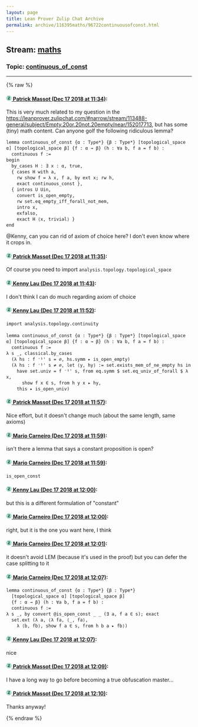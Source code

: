 ```yaml
---
layout: page
title: Lean Prover Zulip Chat Archive 
permalink: archive/116395maths/96722continuousofconst.html
---
```


## Stream: [maths](index.html)
### Topic: [continuous_of_const](96722continuousofconst.html)

---


{% raw %}
#### [![Click to go to Zulip](../../assets/img/zulip2.png) Patrick Massot (Dec 17 2018 at 11:34)](https://leanprover.zulipchat.com/#narrow/stream/116395-maths/topic/continuous_of_const/near/152017837):
This is very much related to my question in the https://leanprover.zulipchat.com/#narrow/stream/113488-general/subject/Empty.20or.20not.20empty/near/152017713, but has some (tiny) math content. Can anyone golf the following ridiculous lemma?
```lean
lemma continuous_of_const {α : Type*} {β : Type*} [topological_space α] [topological_space β] {f : α → β} (h : ∀a b, f a = f b) :
  continuous f :=
begin
  by_cases H : ∃ x : α, true,
  { cases H with a,
    rw show f = λ x, f a, by ext x; rw h,
    exact continuous_const },
  { intros U Uin,
    convert is_open_empty,
    rw set.eq_empty_iff_forall_not_mem,
    intro x, 
    exfalso,
    exact H ⟨x, trivial⟩ }
end
```
@Kenny, can you can rid of axiom of choice here? I don't even know where it crops in.

#### [![Click to go to Zulip](../../assets/img/zulip2.png) Patrick Massot (Dec 17 2018 at 11:35)](https://leanprover.zulipchat.com/#narrow/stream/116395-maths/topic/continuous_of_const/near/152017862):
Of course you need to import `analysis.topology.topological_space`

#### [![Click to go to Zulip](../../assets/img/zulip2.png) Kenny Lau (Dec 17 2018 at 11:43)](https://leanprover.zulipchat.com/#narrow/stream/116395-maths/topic/continuous_of_const/near/152018202):
I don't think I can do much regarding axiom of choice

#### [![Click to go to Zulip](../../assets/img/zulip2.png) Kenny Lau (Dec 17 2018 at 11:52)](https://leanprover.zulipchat.com/#narrow/stream/116395-maths/topic/continuous_of_const/near/152018645):
```lean
import analysis.topology.continuity

lemma continuous_of_const {α : Type*} {β : Type*} [topological_space α] [topological_space β] {f : α → β} (h : ∀a b, f a = f b) :
  continuous f :=
λ s _, classical.by_cases
  (λ hs : f ⁻¹' s = ∅, hs.symm ▸ is_open_empty)
  (λ hs : f ⁻¹' s ≠ ∅, let ⟨y, hy⟩ := set.exists_mem_of_ne_empty hs in
    have set.univ = f ⁻¹' s, from eq.symm $ set.eq_univ_of_forall $ λ x,
      show f x ∈ s, from h y x ▸ hy,
    this ▸ is_open_univ)
```

#### [![Click to go to Zulip](../../assets/img/zulip2.png) Patrick Massot (Dec 17 2018 at 11:57)](https://leanprover.zulipchat.com/#narrow/stream/116395-maths/topic/continuous_of_const/near/152018872):
Nice effort, but it doesn't change much (about the same length, same axioms)

#### [![Click to go to Zulip](../../assets/img/zulip2.png) Mario Carneiro (Dec 17 2018 at 11:59)](https://leanprover.zulipchat.com/#narrow/stream/116395-maths/topic/continuous_of_const/near/152018977):
isn't there a lemma that says a constant proposition is open?

#### [![Click to go to Zulip](../../assets/img/zulip2.png) Mario Carneiro (Dec 17 2018 at 11:59)](https://leanprover.zulipchat.com/#narrow/stream/116395-maths/topic/continuous_of_const/near/152018987):
`is_open_const`

#### [![Click to go to Zulip](../../assets/img/zulip2.png) Kenny Lau (Dec 17 2018 at 12:00)](https://leanprover.zulipchat.com/#narrow/stream/116395-maths/topic/continuous_of_const/near/152019040):
but this is a different formulation of "constant"

#### [![Click to go to Zulip](../../assets/img/zulip2.png) Mario Carneiro (Dec 17 2018 at 12:00)](https://leanprover.zulipchat.com/#narrow/stream/116395-maths/topic/continuous_of_const/near/152019054):
right, but it is the one you want here, I think

#### [![Click to go to Zulip](../../assets/img/zulip2.png) Mario Carneiro (Dec 17 2018 at 12:01)](https://leanprover.zulipchat.com/#narrow/stream/116395-maths/topic/continuous_of_const/near/152019083):
it doesn't avoid LEM (because it's used in the proof) but you can defer the case splitting to it

#### [![Click to go to Zulip](../../assets/img/zulip2.png) Mario Carneiro (Dec 17 2018 at 12:07)](https://leanprover.zulipchat.com/#narrow/stream/116395-maths/topic/continuous_of_const/near/152019353):
```lean
lemma continuous_of_const {α : Type*} {β : Type*}
  [topological_space α] [topological_space β]
  {f : α → β} (h : ∀a b, f a = f b) :
  continuous f :=
λ s _, by convert @is_open_const _ _ (∃ a, f a ∈ s); exact
  set.ext (λ a, ⟨λ fa, ⟨_, fa⟩,
    λ ⟨b, fb⟩, show f a ∈ s, from h b a ▸ fb⟩)
```

#### [![Click to go to Zulip](../../assets/img/zulip2.png) Kenny Lau (Dec 17 2018 at 12:07)](https://leanprover.zulipchat.com/#narrow/stream/116395-maths/topic/continuous_of_const/near/152019362):
nice

#### [![Click to go to Zulip](../../assets/img/zulip2.png) Patrick Massot (Dec 17 2018 at 12:09)](https://leanprover.zulipchat.com/#narrow/stream/116395-maths/topic/continuous_of_const/near/152019456):
I have a long way to go before becoming a true obfuscation master...

#### [![Click to go to Zulip](../../assets/img/zulip2.png) Patrick Massot (Dec 17 2018 at 12:10)](https://leanprover.zulipchat.com/#narrow/stream/116395-maths/topic/continuous_of_const/near/152019513):
Thanks anyway!


{% endraw %}
